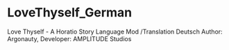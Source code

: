 # LoveThyself_German
Love Thyself - A Horatio Story Language Mod /Translation Deutsch Author: Argonauty, Developer: AMPLITUDE Studios 
